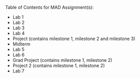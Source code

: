 Table of Contents for MAD Assignment(s):

* Lab 1
* Lab 2
* Lab 3
* Lab 4
* Project (contains milestone 1, milestone 2 and milestone 3)
* Midterm 
* Lab 5
* Lab 6
* Grad Project (contains milestone 1, milestone 2)
* Project 2 (contains milestone 1, milestone 2)
* Lab 7
